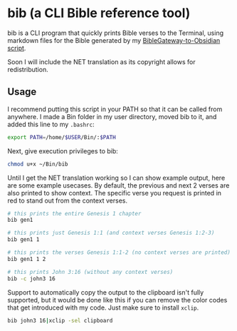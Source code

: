 # bib (a CLI Bible reference tool)

bib is a CLI program that quickly prints Bible verses to the Terminal, using markdown files for the Bible generated by my [BibleGateway-to-Obsidian script](https://github.com/prestonharberts/biblegateway-to-obsidian).

Soon I will include the NET translation as its copyright allows for redistribution.

## Usage

I recommend putting this script in your PATH so that it can be called from anywhere. I made a Bin folder in my user directory, moved bib to it, and added this line to my `.bashrc`:

```bash
export PATH=/home/$USER/Bin/:$PATH
```

Next, give execution privileges to bib:

```bash
chmod u+x ~/Bin/bib
```

Until I get the NET translation working so I can show example output, here are some example usecases. By default, the previous and next 2 verses are also printed to show context. The specific verse you request is printed in red to stand out from the context verses.

```bash
# this prints the entire Genesis 1 chapter
bib gen1

# this prints just Genesis 1:1 (and context verses Genesis 1:2-3)
bib gen1 1

# this prints the verses Genesis 1:1-2 (no context verses are printed)
bib gen1 1 2

# this prints John 3:16 (without any context verses)
bib -c john3 16
```

Support to automatically copy the output to the clipboard isn't fully supported, but it would be done like this if you can remove the color codes that get introduced with my code. Just make sure to install `xclip`.

```bash
bib john3 16|xclip -sel clipboard
```
